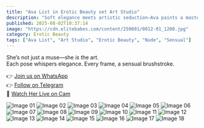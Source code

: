 ```yaml
---
title: "Ava List in Erotic Beauty set Art Studio"
description: "Soft elegance meets artistic seduction—Ava paints a masterpiece of desire."
published: 2025-08-02T10:37:14
image: "https://cdn.elitebabes.com/content/250601/0012-01_1200.jpg"
category: Erotic Beauty
tags: ["Ava List", "Art Studio", "Erotic Beauty", "Nude", "Sensual"]
---
```


She’s not just a muse—she *is* the art.  
Each pose whispers elegance. Every frame, a sensual brushstroke.

👉 [Join us on WhatsApp](https://redirecting-kappa.vercel.app/)  
👉 [Follow on Telegram](https://redirecting-kappa.vercel.app/)  
🔞 [Watch Her Live on Cam](https://redirecting-kappa.vercel.app/)

![Image 01](https://cdn.elitebabes.com/content/250601/0012-01_1200.jpg)
![Image 02](https://cdn.elitebabes.com/content/250601/0012-02_1200.jpg)
![Image 03](https://cdn.elitebabes.com/content/250601/0012-03_1200.jpg)
![Image 04](https://cdn.elitebabes.com/content/250601/0012-04_1200.jpg)
![Image 05](https://cdn.elitebabes.com/content/250601/0012-05_1200.jpg)
![Image 06](https://cdn.elitebabes.com/content/250601/0012-06_1200.jpg)
![Image 07](https://cdn.elitebabes.com/content/250601/0012-07_1200.jpg)
![Image 08](https://cdn.elitebabes.com/content/250601/0012-08_1200.jpg)
![Image 09](https://cdn.elitebabes.com/content/250601/0012-09_1200.jpg)
![Image 10](https://cdn.elitebabes.com/content/250601/0012-10_1200.jpg)
![Image 11](https://cdn.elitebabes.com/content/250601/0012-11_1200.jpg)
![Image 12](https://cdn.elitebabes.com/content/250601/0012-12_1200.jpg)
![Image 13](https://cdn.elitebabes.com/content/250601/0012-13_1200.jpg)
![Image 14](https://cdn.elitebabes.com/content/250601/0012-14_1200.jpg)
![Image 15](https://cdn.elitebabes.com/content/250601/0012-15_1200.jpg)
![Image 16](https://cdn.elitebabes.com/content/250601/0012-16_1200.jpg)
![Image 17](https://cdn.elitebabes.com/content/250601/0012-17_1200.jpg)
![Image 18](https://cdn.elitebabes.com/content/250601/0012-18_1200.jpg)